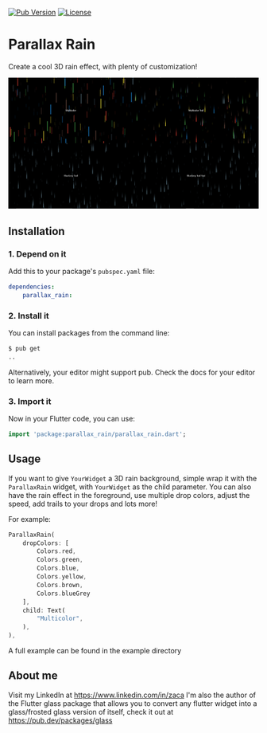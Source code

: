[![Pub Version](https://img.shields.io/pub/v/glass.svg?style=flat-square)](https://pub.dev/packages/parallax_rain)
[![License](https://img.shields.io/badge/License-BSD%203--Clause-blue.svg)](https://opensource.org/licenses/BSD-3-Clause)

# Parallax Rain
Create a cool 3D rain effect, with plenty of customization!

![Sample screenshot](https://raw.githubusercontent.com/Zachariah-Abraham/parallax_rain/main/example/screenshots/1.PNG)

## Installation

### 1. Depend on it

Add this to your package's `pubspec.yaml` file:

```yaml
dependencies:
    parallax_rain:
```


### 2. Install it

You can install packages from the command line:

```bash
$ pub get
..
```

Alternatively, your editor might support pub. Check the docs for your editor to learn more.

### 3. Import it

Now in your Flutter code, you can use:

```Dart
import 'package:parallax_rain/parallax_rain.dart';
```

## Usage

If you want to give `YourWidget` a 3D rain background, simple wrap it with the `ParallaxRain` widget, with `YourWidget` as the child parameter. You can also have the rain effect in the foreground, use multiple drop colors, adjust the speed, add trails to your drops and lots more! 

For example: 

```Dart
ParallaxRain(
    dropColors: [
        Colors.red,
        Colors.green,
        Colors.blue,
        Colors.yellow,
        Colors.brown,
        Colors.blueGrey
    ],
    child: Text(
        "Multicolor",
    ),
),
```

A full example can be found in the example directory

## About me

Visit my LinkedIn at https://www.linkedin.com/in/zaca
I'm also the author of the Flutter glass package that allows you to convert any flutter widget into a glass/frosted glass version of itself, check it out at https://pub.dev/packages/glass